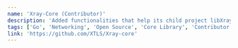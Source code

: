```yaml
---
name: 'Xray-Core (Contributor)'
description: 'Added functionalities that help its child project libXray, improving the overall ecosystem and developer experience for Xray-based applications.'
tags: ['Go', 'Networking', 'Open Source', 'Core Library', 'Contributor']
link: 'https://github.com/XTLS/Xray-core'
---
```

